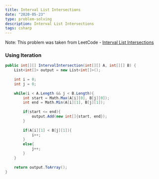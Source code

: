 ```yaml
---
title: Interval List Intersections
date: "2020-05-23"
type: problem-solving
description: Interval List Intersections
tags: csharp
---
```


Note: This problem was taken from LeetCode - [Interval List Intersections](https://leetcode.com/problems/interval-list-intersections/)

### Using Iteration

```csharp
public int[][] IntervalIntersection(int[][] A, int[][] B) {
	List<int[]> output = new List<int[]>();
	
	int i = 0;
	int j = 0;
	
	while(i < A.Length && j < B.Length){
		int start = Math.Max(A[i][0], B[j][0]);
		int end = Math.Min(A[i][1], B[j][1]);
		
		if(start <= end){
			output.Add(new int[]{start, end});
		}
		
		if(A[i][1] < B[j][1]){
			i++;
		}
		else{
			j++;
		}
	}
	
	return output.ToArray();
}
```
